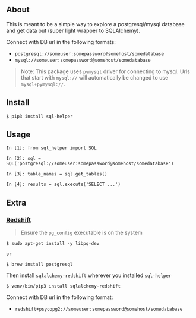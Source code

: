 ## About

This is meant to be a simple way to explore a postgresql/mysql database and get
data out (super light wrapper to SQLAlchemy).

Connect with DB url in the following formats:

- `postgresql://someuser:somepassword@somehost/somedatabase`
- `mysql://someuser:somepassword@somehost/somedatabase`

> Note: This package uses `pymysql` driver for connecting to mysql. Urls that
> start with `mysql://` will automatically be changed to use `mysql+pymysql://`.

## Install

```
$ pip3 install sql-helper
```

## Usage

```
In [1]: from sql_helper import SQL

In [2]: sql = SQL('postgresql://someuser:somepassword@somehost/somedatabase')

In [3]: table_names = sql.get_tables()

In [4]: results = sql.execute('SELECT ...')
```

## Extra

### [Redshift](https://aws.amazon.com/redshift/)

> Ensure the `pg_config` executable is on the system

```
$ sudo apt-get install -y libpq-dev

or

$ brew install postgresql
```

Then install `sqlalchemy-redshift` wherever you installed `sql-helper`

```
$ venv/bin/pip3 install sqlalchemy-redshift
```

Connect with DB url in the following format:

- `redshift+psycopg2://someuser:somepassword@somehost/somedatabase`
